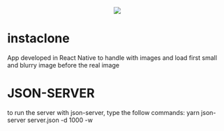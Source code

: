 <p align="center">
  <img src="https://i.imgsafe.org/c8/c80c7d3036.gif">
</p>

# instaclone

App developed in React Native to handle with images and load first small and blurry image before the real image

# JSON-SERVER

to run the server with json-server, type the follow commands:
yarn json-server server.json -d 1000 -w
